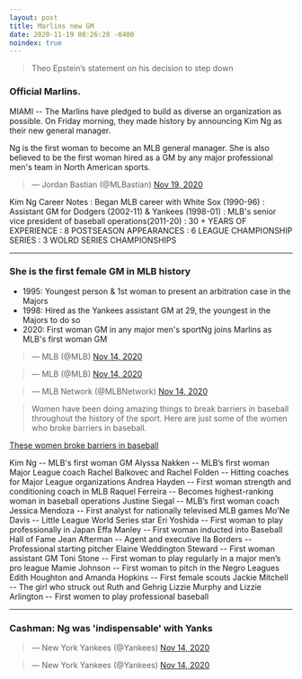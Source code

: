 ```yaml
---
layout: post
title: Marlins new GM
date: 2020-11-19 08:26:28 -0400
noindex: true
---
```


> Theo Epstein’s statement on his decision to step down

### Official Marlins.
MIAMI -- The Marlins have pledged to build as diverse an organization as possible. On Friday morning, they made history by announcing Kim Ng as their new general manager.

Ng is the first woman to become an MLB general manager. She is also believed to be the first woman hired as a GM by any major professional men's team in North American sports.

<script async src="//platform.twitter.com/widgets.js" charset="utf-8"></script>
<blockquote class="twitter-tweet" data-lang="en">
  &mdash; Jordan Bastian (@MLBastian)
  <a href="https://twitter.com/MLBastian/status/1328748440508116992">Nov 19, 2020</a>
</blockquote>

Kim Ng Career Notes
: Began MLB career with White Sox (1990-96)
: Assistant GM for Dodgers (2002-11) & Yankees (1998-01)
: MLB's senior vice president of baseball operations(2011-20)
: 30 + YEARS OF EXPERIENCE
: 8 POSTSEASON APPEARANCES
: 6 LEAGUE CHAMPIONSHIP SERIES
: 3 WOLRD SERIES CHAMPIONSHIPS

---

### She is the first female GM in MLB history

- 1995: Youngest person & 1st woman to present an arbitration case in the Majors
- 1998: Hired as the Yankees assistant GM at 29, the youngest in the Majors to do so
- 2020: First woman GM in any major men's sportNg joins Marlins as MLB's first woman GM

<script async src="//platform.twitter.com/widgets.js" charset="utf-8"></script>
<blockquote class="twitter-tweet" data-lang="en">
  &mdash; MLB (@MLB)
  <a href="https://twitter.com/MLB/status/1327281759982133248">Nov 14, 2020</a>
</blockquote>

<script async src="//platform.twitter.com/widgets.js" charset="utf-8"></script>
<blockquote class="twitter-tweet" data-lang="en">
  &mdash; MLB (@MLB)
  <a href="https://twitter.com/MLB/status/1327377729633841153">Nov 14, 2020</a>
</blockquote>

<script async src="//platform.twitter.com/widgets.js" charset="utf-8"></script>
<blockquote class="twitter-tweet" data-lang="en">
  &mdash; MLB Network (@MLBNetwork)
  <a href="https://twitter.com/MLBNetwork/status/1327298616776601606">Nov 14, 2020</a>
</blockquote>

> Women have been doing amazing things to break barriers in baseball throughout the history of the sport. Here are just some of the women who broke barriers in baseball.

[These women broke barriers in baseball](https://www.mlb.com/news/women-break-barriers-in-baseball-history)

Kim Ng -- MLB's first woman GM
Alyssa Nakken -- MLB’s first woman Major League coach
Rachel Balkovec and Rachel Folden -- Hitting coaches for Major League organizations
Andrea Hayden -- First woman strength and conditioning coach in MLB
Raquel Ferreira -- Becomes highest-ranking woman in baseball operations
Justine Siegal -- MLB’s first woman coach
Jessica Mendoza -- First analyst for nationally televised MLB games
Mo'Ne Davis -- Little League World Series star
Eri Yoshida -- First woman to play professionally in Japan
Effa Manley -- First woman inducted into Baseball Hall of Fame
Jean Afterman -- Agent and executive
Ila Borders -- Professional starting pitcher
Elaine Weddington Steward -- First woman assistant GM
Toni Stone -- First woman to play regularly in a major men’s pro league
Mamie Johnson -- First woman to pitch in the Negro Leagues
Edith Houghton and Amanda Hopkins -- First female scouts
Jackie Mitchell -- The girl who struck out Ruth and Gehrig
Lizzie Murphy and Lizzie Arlington -- First women to play professional baseball

---

### Cashman: Ng was 'indispensable' with Yanks

<script async src="//platform.twitter.com/widgets.js" charset="utf-8"></script>
<blockquote class="twitter-tweet" data-lang="en">
  &mdash; New York Yankees (@Yankees)
  <a href="https://twitter.com/Yankees/status/1327342053714497539">Nov 14, 2020</a>
</blockquote>

<script async src="//platform.twitter.com/widgets.js" charset="utf-8"></script>
<blockquote class="twitter-tweet" data-lang="en">
  &mdash; New York Yankees (@Yankees)
  <a href="https://twitter.com/Yankees/status/1327296311490715655">Nov 14, 2020</a>
</blockquote>

